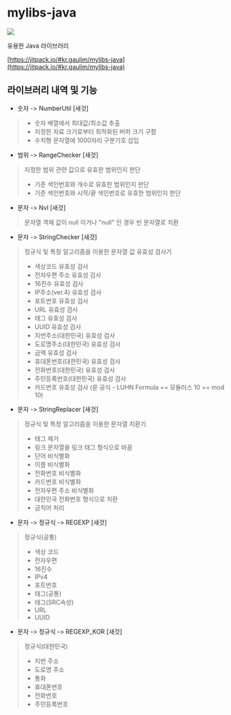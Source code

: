 # mylibs-java

[![](https://jitpack.io/v/kr.gaulim/mylibs-java.svg?label=Release)](https://jitpack.io/#kr.gaulim/mylibs-java)

유용한 Java 라이브러리

[https://jitpack.io/#kr.gaulim/mylibs-java](https://jitpack.io/#kr.gaulim/mylibs-java)

## 라이브러리 내역 및 기능

* 숫자 -> NumberUtil [새것]
> - 숫자 배열에서 최대값/최소값 추출  
> - 지정한 자료 크기로부터 최적화된 버퍼 크기 구함  
> - 수치형 문자열에 1000자리 구분기호 삽입  

* 범위 -> RangeChecker [새것]
> 지정한 범위 관련 값으로 유효한 범위인지 판단  
> - 기준 색인번호와 개수로 유효한 범위인지 판단  
> - 기준 색인번호와 시작/끝 색인번호로 유효한 범위인지 판단  

* 문자 -> Nvl [새것]
> 문자열 객체 값이 null 이거나 "null" 인 경우 빈 문자열로 치환  

* 문자 -> StringChecker [새것]
> 정규식 및 특정 알고리즘을 이용한 문자열 값 유효성 검사기  
> - 색상코드 유효성 검사  
> - 전자우편 주소 유효성 검사  
> - 16진수 유효성 검사  
> - IP주소(ver.4) 유효성 검사  
> - 포트번호 유효성 검사  
> - URL 유효성 검사  
> - 태그 유효성 검사  
> - UUID 유효성 검사  
> - 지번주소(대한민국) 유효성 검사  
> - 도로명주소(대한민국) 유효성 검사  
> - 금액 유효성 검사  
> - 휴대폰번호(대한민국) 유효성 검사  
> - 전화번호(대한민국) 유효성 검사  
> - 주민등록번호(대한민국) 유효성 검사  
> - 카드번호 유효성 검사 (룬 공식 - LUHN Formula == 모듈러스 10 == mod 10)  

* 문자 -> StringReplacer [새것]
> 정규식 및 특정 알고리즘을 이용한 문자열 치환기  
> - 태그 제거  
> - 링크 문자열을 링크 태그 형식으로 바꿈  
> - 단어 비식별화  
> - 이름 비식별화  
> - 전화번호 비식별화  
> - 카드번호 비식별화  
> - 전자우편 주소 비식별화  
> - 대한민국 전화번호 형식으로 치환  
> - 금칙어 처리  

* 문자 -> 정규식 -> REGEXP [새것]
> 정규식(공통)  
> - 색상 코드  
> - 전자우편  
> - 16진수  
> - IPv4  
> - 포트번호  
> - 태그(공통)  
> - 태그(SRC속성)  
> - URL  
> - UUID  

* 문자 -> 정규식 -> REGEXP_KOR [새것]
> 정규식(대한민국)  
> - 지번 주소  
> - 도로명 주소  
> - 통화  
> - 휴대폰번호  
> - 전화번호  
> - 주민등록번호  

